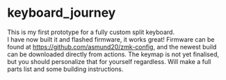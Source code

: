 # keyboard_journey
This is my first prototype for a fully custom split keyboard. \
I have now built it and flashed firmware, it works great! Firmware can be found at https://github.com/asmund20/zmk-config, and the newest build can be downloaded directly from actions. The keymap is not yet finalised, but you should personalize that for yourself regardless. Will make a full parts list and some building instructions. 
